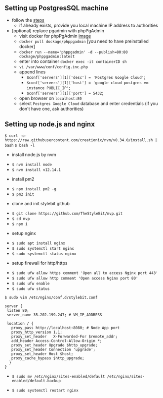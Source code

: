 
## Setting up PostgresSQL machine
*  follow the  [steps](https://cloud.google.com/community/tutorials/setting-up-postgres)
    - if already exists, provide you local machine IP address to authorities 
* [optional] replace pgadmin with phpPgAdmin
    - visit docker for phpPgAdmin [image](https://hub.docker.com/r/dockage/phppgadmin/)
    - `docker pull dockage/phppgadmin` [you need to have preinstalled docker]
    - `docker run --name='phppgadmin' -d --publish=80:80 dockage/phppgadmin:latest`
    - enter into container `docker exec -it containerID sh`
    - `vi /var/www/conf/config.inc.php`
    - append lines
        - `$conf['servers'][1]['desc'] = 'Postgres Google Cloud'`;
        - `$conf['servers'][1]['host'] = 'google cloud postgres vm instance PUBLIC_IP'`;
        - `$conf['servers'][1]['port'] = 5432`;
    - open browser on `localhost:80`
    - select `Postgres Google Cloud` database and enter credentials (if you don't have one, ask authorities)
    
## Setting up node.js and nginx

[comment]: # (install nvm https://hackernoon.com/how-to-install-node-js-on-ubuntu-16-04-18-04-using-nvm-node-version-manager-668a7166b854) 
`$ curl -o- https://raw.githubusercontent.com/creationix/nvm/v0.34.0/install.sh | bash`
`$ bash -l`

* install node.js by nvm
 - `$ nvm install node`
 - `$ nvm install v12.14.1`

* install pm2
 - `$ npm install pm2 -g`
- `$ pm2 init`

* clone and init stylebit github
- `$ git clone https://github.com/TheStyleBit/mvp.git`
- `$ cd mvp`
- `$ npm i`

* setup nginx
- `$ sudo apt install nginx`
- `$ sudo systemctl start nginx`
- `$ sudo systemctl status nginx`

* setup firewall for http/https
- `$ sudo ufw allow https comment 'Open all to access Nginx port 443'`
- `$ sudo ufw allow http comment 'Open access Nginx port 80'`
- `$ sudo ufw enable`
- `$ sudo ufw status`


`$ sudo vim /etc/nginx/conf.d/stylebit.conf`

```
server {
 listen 80;
 server_name 35.202.199.247; # VM_IP_ADDRESS

 location / {
   proxy_pass http://localhost:8080; # Node App port
   proxy_http_version 1.1;
   proxy_set_header   X-Forwarded-For $remote_addr;
   add_header Access-Control-Allow-Origin *;
   proxy_set_header Upgrade $http_upgrade;
   proxy_set_header Connection 'upgrade';
   proxy_set_header Host $host;
   proxy_cache_bypass $http_upgrade;
  }
}
```

- `$ sudo mv /etc/nginx/sites-enabled/default /etc/nginx/sites-enabled/default.backup`

- `$ sudo systemctl restart nginx`

      
